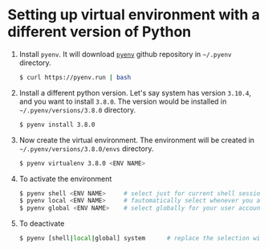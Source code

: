 # Setting up virtual environment with a different version of Python

1. Install `pyenv`. It will download [`pyenv`](https://github.com/pyenv/pyenv.git) github repository in `~/.pyenv` directory.

   ```bash
   $ curl https://pyenv.run | bash
   ```

2. Install a different python version. Let's say system has version `3.10.4`, and you want to install `3.8.0`. The version would be installed in `~/.pyenv/versions/3.8.0` directory.

   ```bash
   $ pyenv install 3.8.0
   ```

3. Now create the virtual environment. The environment will be created in `~/.pyenv/versions/3.8.0/envs` directory.

   ```bash
   $ pyenv virtualenv 3.8.0 <ENV NAME>
   ```

4. To activate the environment

   ```bash
   $ pyenv shell <ENV NAME>     # select just for current shell session
   $ pyenv local <ENV NAME>     # fautomatically select whenever you are in the current directory (or its subdirectories)
   $ pyenv global <ENV NAME>    # select globally for your user account
   ```

5. To deactivate

   ```bash
   $ pyenv [shell|local|global] system      # replace the selection with system python
   ```
